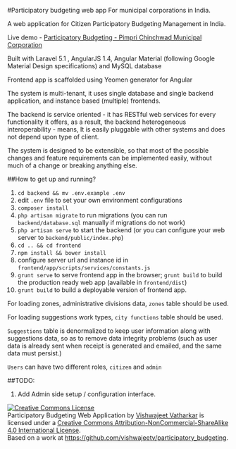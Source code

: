 #Participatory budgeting web app
For municipal corporations in India.

A web application for Citizen Participatory Budgeting Management in India.

Live demo - [Participatory Budgeting - Pimpri Chinchwad Municipal Corporation](http://pcmc.participatorybudeting.in)

Built with Laravel 5.1 , AngularJS 1.4, Angular Material (following Google Material Design specifications) and MySQL database

Frontend app is scaffolded using Yeomen generator for Angular

The system is multi-tenant, it uses single database and single backend application, and instance based (multiple) frontends.

The backend is service oriented - it has RESTful web services for every functionality it offers, as a result, the backend heterogeneous interoperability - means, It is easily pluggable with other systems and does not depend upon type of client.

The system is designed to be extensible, so that most of the possible changes and feature requirements can be implemented easily, without much of a change or breaking anything else.

##How to get up and running?

1. `cd backend && mv .env.example .env`
2. edit `.env` file to set your own environment configurations
3. `composer install`
4. `php artisan migrate` to run migrations (you can run `backend/database.sql` manually if migrations do not work)
4. `php artisan serve` to start the backend (or you can configure your web server to `backend/public/index.php`)
4. `cd .. && cd frontend`
5. `npm install && bower install`
6. configure server url and instance id in `frontend/app/scripts/services/constants.js`
7. `grunt serve` to serve frontend app in the browser; `grunt build` to build the production ready web app (available in `frontend/dist`)
8. `grunt build` to build a deployable version of frontend app.

For loading zones, administrative divisions data, `zones` table should be used.

For loading suggestions work types, `city functions` table should be used.

`Suggestions` table is denormalized to keep user information along with suggestions data, so as to remove data integrity problems (such as user data is already sent when receipt is generated and emailed, and the same data must persist.)

`Users` can have two different roles, `citizen` and `admin`

##TODO:

1. Add Admin side setup / configuration interface.

<a rel="license" href="http://creativecommons.org/licenses/by-nc-sa/4.0/"><img alt="Creative Commons License" style="border-width:0" src="https://i.creativecommons.org/l/by-nc-sa/4.0/88x31.png" /></a><br /><span xmlns:dct="http://purl.org/dc/terms/" property="dct:title">Participatory Budgeting Web Application</span> by <a xmlns:cc="http://creativecommons.org/ns#" href="http://www.vishwajeetv.com/" property="cc:attributionName" rel="cc:attributionURL">Vishwajeet Vatharkar</a> is licensed under a <a rel="license" href="http://creativecommons.org/licenses/by-nc-sa/4.0/">Creative Commons Attribution-NonCommercial-ShareAlike 4.0 International License</a>.<br />Based on a work at <a xmlns:dct="http://purl.org/dc/terms/" href="https://github.com/vishwajeetv/participatory_budgeting" rel="dct:source">https://github.com/vishwajeetv/participatory_budgeting</a>.
